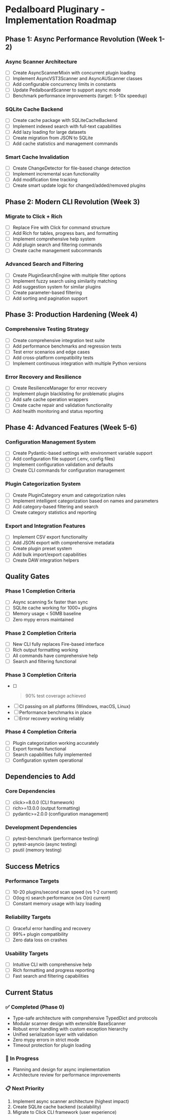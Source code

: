 # Pedalboard Pluginary - Implementation Roadmap

## Phase 1: Async Performance Revolution (Week 1-2)

### Async Scanner Architecture
- [ ] Create AsyncScannerMixin with concurrent plugin loading
- [ ] Implement AsyncVST3Scanner and AsyncAUScanner classes
- [ ] Add configurable concurrency limits in constants
- [ ] Update PedalboardScanner to support async mode
- [ ] Benchmark performance improvements (target: 5-10x speedup)

### SQLite Cache Backend
- [ ] Create cache package with SQLiteCacheBackend
- [ ] Implement indexed search with full-text capabilities
- [ ] Add lazy loading for large datasets
- [ ] Create migration from JSON to SQLite
- [ ] Add cache statistics and management commands

### Smart Cache Invalidation
- [ ] Create ChangeDetector for file-based change detection
- [ ] Implement incremental scan functionality
- [ ] Add modification time tracking
- [ ] Create smart update logic for changed/added/removed plugins

## Phase 2: Modern CLI Revolution (Week 3)

### Migrate to Click + Rich
- [ ] Replace Fire with Click for command structure
- [ ] Add Rich for tables, progress bars, and formatting
- [ ] Implement comprehensive help system
- [ ] Add plugin search and filtering commands
- [ ] Create cache management subcommands

### Advanced Search and Filtering
- [ ] Create PluginSearchEngine with multiple filter options
- [ ] Implement fuzzy search using similarity matching
- [ ] Add suggestion system for similar plugins
- [ ] Create parameter-based filtering
- [ ] Add sorting and pagination support

## Phase 3: Production Hardening (Week 4)

### Comprehensive Testing Strategy
- [ ] Create comprehensive integration test suite
- [ ] Add performance benchmarks and regression tests
- [ ] Test error scenarios and edge cases
- [ ] Add cross-platform compatibility tests
- [ ] Implement continuous integration with multiple Python versions

### Error Recovery and Resilience
- [ ] Create ResilienceManager for error recovery
- [ ] Implement plugin blacklisting for problematic plugins
- [ ] Add safe cache operation wrappers
- [ ] Create cache repair and validation functionality
- [ ] Add health monitoring and status reporting

## Phase 4: Advanced Features (Week 5-6)

### Configuration Management System
- [ ] Create Pydantic-based settings with environment variable support
- [ ] Add configuration file support (.env, config files)
- [ ] Implement configuration validation and defaults
- [ ] Create CLI commands for configuration management

### Plugin Categorization System
- [ ] Create PluginCategory enum and categorization rules
- [ ] Implement intelligent categorization based on names and parameters
- [ ] Add category-based filtering and search
- [ ] Create category statistics and reporting

### Export and Integration Features
- [ ] Implement CSV export functionality
- [ ] Add JSON export with comprehensive metadata
- [ ] Create plugin preset system
- [ ] Add bulk import/export capabilities
- [ ] Create DAW integration helpers

## Quality Gates

### Phase 1 Completion Criteria
- [ ] Async scanning 5x faster than sync
- [ ] SQLite cache working for 1000+ plugins
- [ ] Memory usage < 50MB baseline
- [ ] Zero mypy errors maintained

### Phase 2 Completion Criteria
- [ ] New CLI fully replaces Fire-based interface
- [ ] Rich output formatting working
- [ ] All commands have comprehensive help
- [ ] Search and filtering functional

### Phase 3 Completion Criteria
- [ ] >90% test coverage achieved
- [ ] CI passing on all platforms (Windows, macOS, Linux)
- [ ] Performance benchmarks in place
- [ ] Error recovery working reliably

### Phase 4 Completion Criteria
- [ ] Plugin categorization working accurately
- [ ] Export formats functional
- [ ] Search capabilities fully implemented
- [ ] Configuration system operational

## Dependencies to Add

### Core Dependencies
- [ ] click>=8.0.0 (CLI framework)
- [ ] rich>=13.0.0 (output formatting)
- [ ] pydantic>=2.0.0 (configuration management)

### Development Dependencies
- [ ] pytest-benchmark (performance testing)
- [ ] pytest-asyncio (async testing)
- [ ] psutil (memory testing)

## Success Metrics

### Performance Targets
- [ ] 10-20 plugins/second scan speed (vs 1-2 current)
- [ ] O(log n) search performance (vs O(n) current)
- [ ] Constant memory usage with lazy loading

### Reliability Targets
- [ ] Graceful error handling and recovery
- [ ] 99%+ plugin compatibility
- [ ] Zero data loss on crashes

### Usability Targets
- [ ] Intuitive CLI with comprehensive help
- [ ] Rich formatting and progress reporting
- [ ] Fast search and filtering capabilities

## Current Status

### ✅ Completed (Phase 0)
- Type-safe architecture with comprehensive TypedDict and protocols
- Modular scanner design with extensible BaseScanner
- Robust error handling with custom exception hierarchy
- Unified serialization layer with validation
- Zero mypy errors in strict mode
- Timeout protection for plugin loading

### 🚧 In Progress
- Planning and design for async implementation
- Architecture review for performance improvements

### 📋 Next Priority
1. Implement async scanner architecture (highest impact)
2. Create SQLite cache backend (scalability)
3. Migrate to Click CLI framework (user experience)